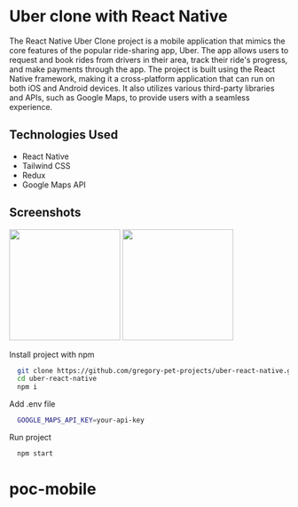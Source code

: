 # Uber clone with React Native
The React Native Uber Clone project is a mobile application that mimics the core features of the popular ride-sharing app, Uber. The app allows users to request and book rides from drivers in their area, track their ride's progress, and make payments through the app. The project is built using the React Native framework, making it a cross-platform application that can run on both iOS and Android devices. It also utilizes various third-party libraries and APIs, such as Google Maps, to provide users with a seamless experience.

## Technologies Used
- React Native
- Tailwind CSS
- Redux
- Google Maps API

## Screenshots
<div align="left">
    <img src="https://firebasestorage.googleapis.com/v0/b/pet-projects-db.appspot.com/o/Portfolio%20previews%2Fuber%2FScreenshot%202023-04-21%20at%2015.19.48.png?alt=media&token=725ca650-0504-4b21-8bf7-c6012ae8d098" width="200px"</img> 
     <img src="https://firebasestorage.googleapis.com/v0/b/pet-projects-db.appspot.com/o/Portfolio%20previews%2Fuber%2FScreenshot%202023-04-21%20at%2015.20.06.png?alt=media&token=46d4611d-ac8f-40a1-aed6-953bcdb7e6a4" width="200px"</img> 
</div>

Install project with npm

```bash
  git clone https://github.com/gregory-pet-projects/uber-react-native.git
  cd uber-react-native
  npm i
```

Add .env file
```bash
  GOOGLE_MAPS_API_KEY=your-api-key
```
Run project
```bash
  npm start
```
# poc-mobile
